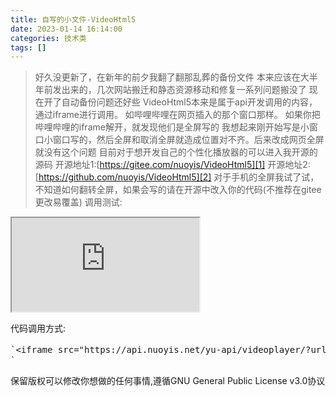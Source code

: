 ```yaml
---
title: 自写的小文件-VideoHtml5
date: 2023-01-14 16:14:00
categories: 技术类
tags: []
---
```


>好久没更新了，在新年的前夕我翻了翻那乱葬的备份文件
本来应该在大半年前发出来的，几次网站搬迁和静态资源移动和修复一系列问题搬没了
现在开了自动备份问题还好些
VideoHtml5本来是属于api开发调用的内容，通过iframe进行调用。
如哔哩哔哩在网页插入的那个窗口那样。
如果你把哔哩哔哩的iframe解开，就发现他们是全屏写的 我想起来刚开始写是小窗口小窗口写的，然后全屏和取消全屏就造成位置对不齐。后来改成网页全屏就没有这个问题
目前对于想开发自己的个性化播放器的可以进入我开源的源码
开源地址1:[https://gitee.com/nuoyis/VideoHtml5][1]
开源地址2:[https://github.com/nuoyis/VideoHtml5][2]
对于手机的全屏我试了试，不知道如何翻转全屏，如果会写的请在开源中改入你的代码(不推荐在gitee更改易覆盖)
调用测试:</p>

<iframe src="https://api.nuoyis.net/yu-api/videoplayer/?url=https://vod-yq-aliyun.taobao.com/vod-7651a3/78664950b5e04f8789ab1105585ac553/234150b2e7d44baf89e531b96e26c0b7-209d247f8fc4f3ba2c61b3e343bfaf8f-ld.mp4" framespacing＝"0" allowfullscreen="true" webkitallowfullscreen="true" mozallowfullscreen="true" oallowfullscreen="true" msallowfullscreen="true"> </iframe>

代码调用方式:

<pre data-language=HTML>`&lt;iframe src="https://api.nuoyis.net/yu-api/videoplayer/?url=https://vod-yq-aliyun.taobao.com/vod-7651a3/78664950b5e04f8789ab1105585ac553/234150b2e7d44baf89e531b96e26c0b7-209d247f8fc4f3ba2c61b3e343bfaf8f-ld.mp4" framespacing＝"0" allowfullscreen="true" webkitallowfullscreen="true" mozallowfullscreen="true" oallowfullscreen="true" msallowfullscreen="true"&gt; &lt;/iframe&gt;
`</pre>

保留版权可以修改你想做的任何事情,遵循GNU General Public License v3.0协议

[1]: https://gitee.com/nuoyis/VideoHtml5
[2]: https://github.com/nuoyis/VideoHtml5
